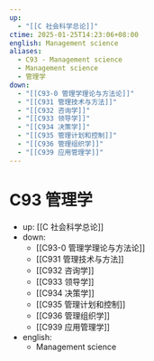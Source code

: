 ```yaml
---
up:
  - "[[C 社会科学总论]]"
ctime: 2025-01-25T14:23:06+08:00
english: Management science
aliases:
  - C93 - Management science
  - Management science
  - 管理学
down:
  - "[[C93-0 管理学理论与方法论]]"
  - "[[C931 管理技术与方法]]"
  - "[[C932 咨询学]]"
  - "[[C933 领导学]]"
  - "[[C934 决策学]]"
  - "[[C935 管理计划和控制]]"
  - "[[C936 管理组织学]]"
  - "[[C939 应用管理学]]"
---
```


# C93 管理学

- up: [[C 社会科学总论]]
- down:
	- [[C93-0 管理学理论与方法论]]
	- [[C931 管理技术与方法]]
	- [[C932 咨询学]]
	- [[C933 领导学]]
	- [[C934 决策学]]
	- [[C935 管理计划和控制]]
	- [[C936 管理组织学]]
	- [[C939 应用管理学]]
- english:
	- Management science
